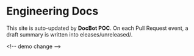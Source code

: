 ﻿# Engineering Docs

This site is auto-updated by **DocBot POC**. On each Pull Request event, a draft summary is written into eleases/unreleased/.

 < ! - -   d e m o   c h a n g e   - - >  
 